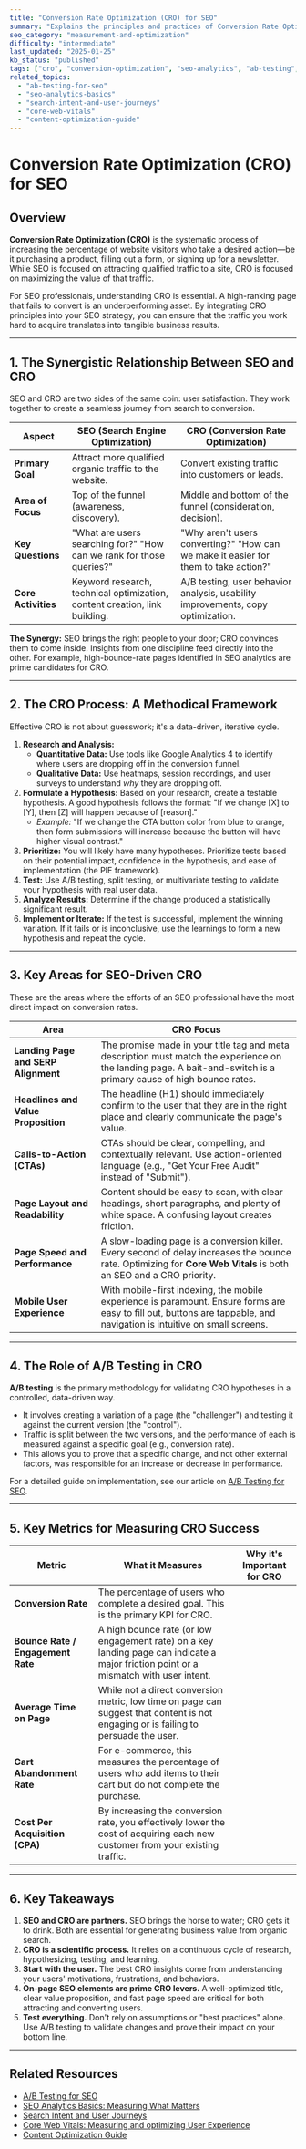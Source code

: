 ```yaml
---
title: "Conversion Rate Optimization (CRO) for SEO"
summary: "Explains the principles and practices of Conversion Rate Optimization and its synergistic relationship with SEO to turn organic traffic into business value."
seo_category: "measurement-and-optimization"
difficulty: "intermediate"
last_updated: "2025-01-25"
kb_status: "published"
tags: ["cro", "conversion-optimization", "seo-analytics", "ab-testing", "user-experience", "kpis", "ux"]
related_topics:
  - "ab-testing-for-seo"
  - "seo-analytics-basics"
  - "search-intent-and-user-journeys"
  - "core-web-vitals"
  - "content-optimization-guide"
---
```


# Conversion Rate Optimization (CRO) for SEO

## Overview

**Conversion Rate Optimization (CRO)** is the systematic process of increasing the percentage of website visitors who take a desired action—be it purchasing a product, filling out a form, or signing up for a newsletter. While SEO is focused on attracting qualified traffic to a site, CRO is focused on maximizing the value of that traffic.

For SEO professionals, understanding CRO is essential. A high-ranking page that fails to convert is an underperforming asset. By integrating CRO principles into your SEO strategy, you can ensure that the traffic you work hard to acquire translates into tangible business results.

---

## 1. The Synergistic Relationship Between SEO and CRO

SEO and CRO are two sides of the same coin: user satisfaction. They work together to create a seamless journey from search to conversion.

| Aspect | SEO (Search Engine Optimization) | CRO (Conversion Rate Optimization) |
|---|---|---|
| **Primary Goal** | Attract more qualified organic traffic to the website. | Convert existing traffic into customers or leads. |
| **Area of Focus** | Top of the funnel (awareness, discovery). | Middle and bottom of the funnel (consideration, decision). |
| **Key Questions** | "What are users searching for?" "How can we rank for those queries?" | "Why aren't users converting?" "How can we make it easier for them to take action?" |
| **Core Activities** | Keyword research, technical optimization, content creation, link building. | A/B testing, user behavior analysis, usability improvements, copy optimization. |

**The Synergy:** SEO brings the right people to your door; CRO convinces them to come inside. Insights from one discipline feed directly into the other. For example, high-bounce-rate pages identified in SEO analytics are prime candidates for CRO.

---

## 2. The CRO Process: A Methodical Framework

Effective CRO is not about guesswork; it's a data-driven, iterative cycle.

1.  **Research and Analysis:**
    -   **Quantitative Data:** Use tools like Google Analytics 4 to identify where users are dropping off in the conversion funnel.
    -   **Qualitative Data:** Use heatmaps, session recordings, and user surveys to understand *why* they are dropping off.
2.  **Formulate a Hypothesis:** Based on your research, create a testable hypothesis. A good hypothesis follows the format: "If we change [X] to [Y], then [Z] will happen because of [reason]."
    -   *Example:* "If we change the CTA button color from blue to orange, then form submissions will increase because the button will have higher visual contrast."
3.  **Prioritize:** You will likely have many hypotheses. Prioritize tests based on their potential impact, confidence in the hypothesis, and ease of implementation (the PIE framework).
4.  **Test:** Use A/B testing, split testing, or multivariate testing to validate your hypothesis with real user data.
5.  **Analyze Results:** Determine if the change produced a statistically significant result.
6.  **Implement or Iterate:** If the test is successful, implement the winning variation. If it fails or is inconclusive, use the learnings to form a new hypothesis and repeat the cycle.

---

## 3. Key Areas for SEO-Driven CRO

These are the areas where the efforts of an SEO professional have the most direct impact on conversion rates.

| Area | CRO Focus |
|---|---|
| **Landing Page and SERP Alignment** | The promise made in your title tag and meta description must match the experience on the landing page. A bait-and-switch is a primary cause of high bounce rates. |
| **Headlines and Value Proposition** | The headline (H1) should immediately confirm to the user that they are in the right place and clearly communicate the page's value. |
| **Calls-to-Action (CTAs)** | CTAs should be clear, compelling, and contextually relevant. Use action-oriented language (e.g., "Get Your Free Audit" instead of "Submit"). |
| **Page Layout and Readability** | Content should be easy to scan, with clear headings, short paragraphs, and plenty of white space. A confusing layout creates friction. |
| **Page Speed and Performance** | A slow-loading page is a conversion killer. Every second of delay increases the bounce rate. Optimizing for **Core Web Vitals** is both an SEO and a CRO priority. |
| **Mobile User Experience** | With mobile-first indexing, the mobile experience is paramount. Ensure forms are easy to fill out, buttons are tappable, and navigation is intuitive on small screens. |

---

## 4. The Role of A/B Testing in CRO

**A/B testing** is the primary methodology for validating CRO hypotheses in a controlled, data-driven way.
-   It involves creating a variation of a page (the "challenger") and testing it against the current version (the "control").
-   Traffic is split between the two versions, and the performance of each is measured against a specific goal (e.g., conversion rate).
-   This allows you to prove that a specific change, and not other external factors, was responsible for an increase or decrease in performance.

For a detailed guide on implementation, see our article on [A/B Testing for SEO](./5_a-b-testing-for-seo.md).

---

## 5. Key Metrics for Measuring CRO Success

| Metric | What it Measures | Why it's Important for CRO |
|---|---|---|
| **Conversion Rate** | The percentage of users who complete a desired goal. This is the primary KPI for CRO. |
| **Bounce Rate / Engagement Rate** | A high bounce rate (or low engagement rate) on a key landing page can indicate a major friction point or a mismatch with user intent. |
| **Average Time on Page**| While not a direct conversion metric, low time on page can suggest that content is not engaging or is failing to persuade the user. |
| **Cart Abandonment Rate** | For e-commerce, this measures the percentage of users who add items to their cart but do not complete the purchase. |
| **Cost Per Acquisition (CPA)** | By increasing the conversion rate, you effectively lower the cost of acquiring each new customer from your existing traffic. |

---

## 6. Key Takeaways

1.  **SEO and CRO are partners.** SEO brings the horse to water; CRO gets it to drink. Both are essential for generating business value from organic search.
2.  **CRO is a scientific process.** It relies on a continuous cycle of research, hypothesizing, testing, and learning.
3.  **Start with the user.** The best CRO insights come from understanding your users' motivations, frustrations, and behaviors.
4.  **On-page SEO elements are prime CRO levers.** A well-optimized title, clear value proposition, and fast page speed are critical for both attracting and converting users.
5.  **Test everything.** Don't rely on assumptions or "best practices" alone. Use A/B testing to validate changes and prove their impact on your bottom line.

---

## Related Resources
- [A/B Testing for SEO](./5_a-b-testing-for-seo.md)
- [SEO Analytics Basics: Measuring What Matters](./1_seo-analytics-basics.md)
- [Search Intent and User Journeys](/Knowledge/SEO/1_research-and-strategy/2_search-intent-and-user-journeys.md)
- [Core Web Vitals: Measuring and optimizing User Experience](/Knowledge/SEO/3_technical-seo/3_core-web-vitals.md)
- [Content Optimization Guide](/Knowledge/SEO/2_content-and-on-page/7_content-optimization-guide.md)